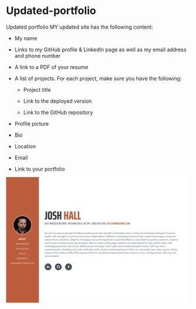 # Updated-portfolio

Updated portfolio
MY updated site has the following content:

- My name<br>

- Links to my GitHub profile & LinkedIn page as well as my email address and phone number<br>

- A link to a PDF of your resume<br>

- A list of projects. For each project, make sure you have the following:<br>

  - Project title<br>

  - Link to the deployed version<br>

  - Link to the GitHub repository<br>

* Profile picture<br>

* Bio<br>

* Location<br>

* Email<br>

* Link to your portfolio<br>

![](inf.png)

